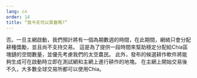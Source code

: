 ```yaml
---
lang: cn
order: 14
title: “我今天可以買嘉嗎?”
---
```

否。一旦主網啟動，我們預計將有一個為期數週的時間，在此期間，網絡只會分配耕種獎勵，並且尚不支持交易。 這是為了提供一段時間來幫助穩定分配給Chia區塊鏈的空間數量，並優先考慮我們的太空農民。 此外，發布的候選耕作軟件將能夠生成可在啟動時立即在測試網和主網上進行耕作的地塊。 在主網上開始交易後不久，大多數全球交易所都可以使用Chia。
